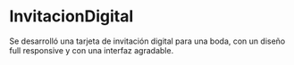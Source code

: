 # InvitacionDigital
Se desarrolló una tarjeta de invitación digital para una boda, con un diseño full responsive y con una interfaz agradable.
